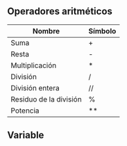 ## Operadores aritméticos
|Nombre|Símbolo|
|-|-|
|Suma|+|
|Resta|-|
|Multiplicación|* |
|División|/|
|División entera| //|
|Residuo de la división|%|
|Potencia|** |

## Variable


